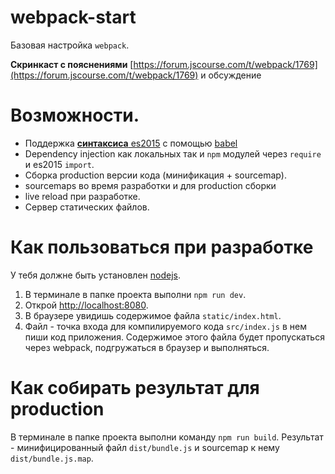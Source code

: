 # webpack-start
Базовая настройка `webpack`.

**Скринкаст с пояснениями** [https://forum.jscourse.com/t/webpack/1769](https://forum.jscourse.com/t/webpack/1769) и обсуждение

# Возможности.

- Поддержка [**синтаксиса** es2015](https://babeljs.io/learn-es2015/) с помощью [babel](https://babeljs.io/)
- Dependency injection как локальных так и `npm` модулей через `require` и es2015 `import`.
- Сборка production версии кода (минификация + sourcemap).
- sourcemaps во время разработки и для production сборки
- live reload при разработке.
- Сервер статических файлов.


# Как пользоваться при разработке

У тебя должне быть установлен [nodejs](https://nodejs.org/en/download/). 

1. В терминале в папке проекта выполни `npm run dev`.
2. Открой [http://localhost:8080](http://localhost:8080).
3. В браузере увидишь содержимое файла `static/index.html`.
4. Файл - точка входа для компилируемого кода `src/index.js` в нем пиши код приложения. Содержимое этого файла будет пропускаться через webpack, подгружаться в браузер и выполняться.


# Как собирать результат для production
В терминале в папке проекта выполни команду `npm run build`. Результат - минифицированный файл `dist/bundle.js` и sourcemap к нему `dist/bundle.js.map`.
